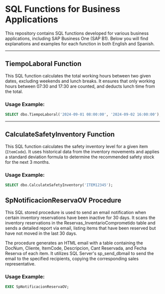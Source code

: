# SQL Functions for Business Applications

This repository contains SQL functions developed for various business applications, including SAP Business One (SAP B1). Below you will find explanations and examples for each function in both English and Spanish.

---

## TiempoLaboral Function

This SQL function calculates the total working hours between two given dates, excluding weekends and lunch breaks. It ensures that only working hours between 07:30 and 17:30 are counted, and deducts lunch time from the total.

### Usage Example:
```sql
SELECT dbo.TiempoLaboral('2024-09-01 08:00:00', '2024-09-02 16:00:00');
```
---

##  CalculateSafetyInventory Function

This SQL function calculates the safety inventory level for a given item (`ItemCode`). It uses historical data from the inventory movements and applies a standard deviation formula to determine the recommended safety stock for the next 3 months.

### Usage Example:
```sql
SELECT dbo.CalculateSafetyInventory('ITEM12345');
```

##  SpNotificacionReservaOV Procedure

This SQL stored procedure is used to send an email notification when certain inventory reservations have been inactive for 30 days. It scans the inventory reservations in the Reservas_InventarioComprometido table and sends a detailed report via email, listing items that have been reserved but have not moved in the last 30 days.

The procedure generates an HTML email with a table containing the DocNum, Cliente, ItemCode, Descripcion, Cant Reservada, and Fecha Reserva of each item. It utilizes SQL Server's sp_send_dbmail to send the email to the specified recipients, copying the corresponding sales representative.

### Usage Example:
```sql
EXEC SpNotificacionReservaOV;
```

